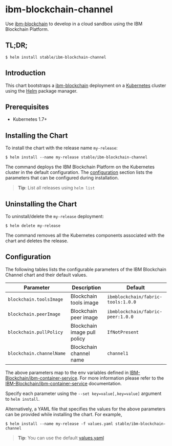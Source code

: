 # ibm-blockchain-channel

Use [ibm-blockchain](https://ibm-blockchain.github.io) to develop in a cloud sandbox using the IBM Blockchain Platform.

## TL;DR;

```console
$ helm install stable/ibm-blockchain-channel
```

## Introduction

This chart bootstraps a [ibm-blockchain](https://ibm-blockchain.github.io) deployment on a [Kubernetes](http://kubernetes.io) cluster using the [Helm](https://helm.sh) package manager.

## Prerequisites

- Kubernetes 1.7+

## Installing the Chart

To install the chart with the release name `my-release`:

```console
$ helm install --name my-release stable/ibm-blockchain-channel
```

The command deploys the IBM Blockchain Platform on the Kubernetes cluster in the default configuration. The [configuration](#configuration) section lists the parameters that can be configured during installation.

> **Tip**: List all releases using `helm list`

## Uninstalling the Chart

To uninstall/delete the `my-release` deployment:

```console
$ helm delete my-release
```

The command removes all the Kubernetes components associated with the chart and deletes the release.

## Configuration

The following tables lists the configurable parameters of the IBM Blockchain Channel chart and their default values.

|             Parameter              |               Description                |                         Default                          |
|------------------------------------|------------------------------------------|----------------------------------------------------------|
| `blockchain.toolsImage`            | Blockchain tools image                   | `ibmblockchain/fabric-tools:1.0.0`                       |
| `blockchain.peerImage`             | Blockchain peer image                    | `ibmblockchain/fabric-peer:1.0.0`                        |
| `blockchain.pullPolicy`            | Blockchain image pull policy             | `IfNotPresent`                                           |
| `blockchain.channelName`           | Blockchain channel name                  | `channel1`                                               |

The above parameters map to the env variables defined in [IBM-Blockchain/ibm-container-service](https://github.ibm.com/IBM-Blockchain/ibm-container-service). For more information please refer to the [IBM-Blockchain/ibm-container-service](https://github.ibm.com/IBM-Blockchain/ibm-container-service) documentation.

Specify each parameter using the `--set key=value[,key=value]` argument to `helm install`.

Alternatively, a YAML file that specifies the values for the above parameters can be provided while installing the chart. For example,

```console
$ helm install --name my-release -f values.yaml stable/ibm-blockchain-channel
```

> **Tip**: You can use the default [values.yaml](values.yaml)
